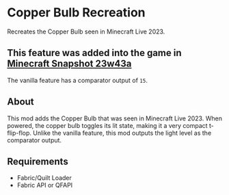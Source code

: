 # Copper Bulb Recreation  
Recreates the Copper Bulb seen in Minecraft Live 2023.  

## **This feature was added into the game in [Minecraft Snapshot 23w43a](https://www.minecraft.net/en-us/article/minecraft-snapshot-23w43a)**  
The vanilla feature has a comparator output of `15`.

## About  
This mod adds the Copper Bulb that was seen in Minecraft Live 2023. When powered, the copper bulb toggles its lit state, making it a very compact t-flip-flop.  Unlike the vanilla feature, this mod outputs the light level as the comparator output.

## Requirements  
- Fabric/Quilt Loader
- Fabric API or QFAPI  
